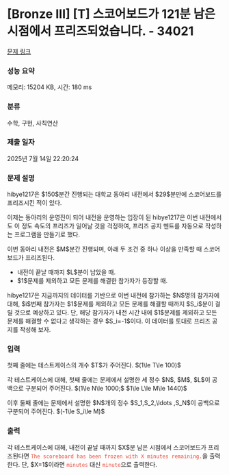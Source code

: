 # [Bronze III] [T] 스코어보드가 121분 남은 시점에서 프리즈되었습니다. - 34021 

[문제 링크](https://www.acmicpc.net/problem/34021) 

### 성능 요약

메모리: 15204 KB, 시간: 180 ms

### 분류

수학, 구현, 사칙연산

### 제출 일자

2025년 7월 14일 22:20:24

### 문제 설명

<p>hibye1217은 $150$분간 진행되는 대학교 동아리 내전에서 $29$분만에 스코어보드를 프리즈시킨 적이 있다.</p>

<p>이제는 동아리의 운영진이 되어 내전을 운영하는 입장이 된 hibye1217은 이번 내전에서도 이 정도 속도의 프리즈가 일어날 것을 걱정하여, 프리즈 공지 멘트를 자동으로 작성하는 프로그램을 만들기로 했다.</p>

<p>이번 동아리 내전은 $M$분간 진행되며, 아래 두 조건 중 하나 이상을 만족할 때 스코어보드가 프리즈된다.</p>

<ul>
	<li>내전이 끝날 때까지 $L$분이 남았을 때.</li>
	<li>$1$문제를 제외하고 모든 문제를 해결한 참가자가 등장할 때.</li>
</ul>

<p>hibye1217은 지금까지의 데이터를 기반으로 이번 내전에 참가하는 $N$명의 참가자에 대해, $i$번째 참가자는 $1$문제를 제외하고 모든 문제를 해결할 때까지 $S_i$분이 걸릴 것으로 예상하고 있다. 단, 해당 참가자가 내전 시간 내에 $1$문제를 제외하고 모든 문제를 해결할 수 없다고 생각하는 경우 $S_i=-1$이다. 이 데이터를 토대로 프리즈 공지를 작성해 보자.</p>

### 입력 

 <p>첫째 줄에는 테스트케이스의 개수 $T$가 주어진다. $(1\le T\le 100)$</p>

<p>각 테스트케이스에 대해, 첫째 줄에는 문제에서 설명한 세 정수 $N$, $M$, $L$이 공백으로 구분되어 주어진다. $(1\le N\le 1000;$ $1\le L\le M\le 1440)$</p>

<p>이후 둘째 줄에는 문제에서 설명한 $N$개의 정수 $S_1,S_2,\ldots ,S_N$이 공백으로 구분되어 주어진다. $(-1\le S_i\le M)$</p>

### 출력 

 <p>각 테스트케이스에 대해, 내전이 끝날 때까지 $X$분 남은 시점에서 스코어보드가 프리즈된다면 <span style="color:#e74c3c;"><code>The scoreboard has been frozen with X minutes remaining.</code></span>을 출력한다. 단, $X=1$이라면 <span style="color:#e74c3c;"><code>minutes</code></span> 대신 <span style="color:#e74c3c;"><code>minute</code></span>으로 출력한다.</p>

